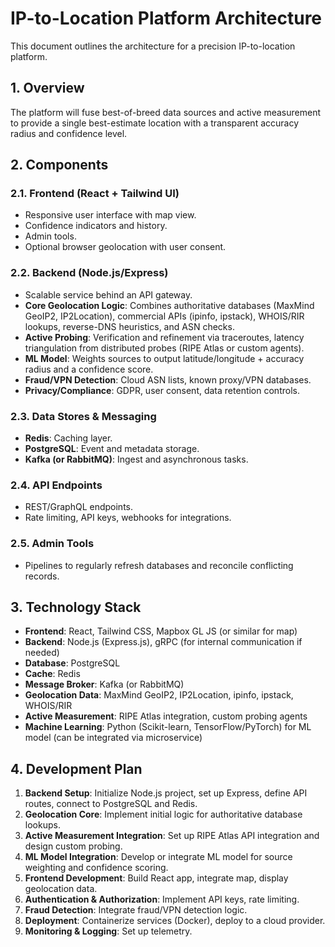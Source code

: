 # IP-to-Location Platform Architecture

This document outlines the architecture for a precision IP-to-location platform.

## 1. Overview

The platform will fuse best-of-breed data sources and active measurement to provide a single best-estimate location with a transparent accuracy radius and confidence level.

## 2. Components

### 2.1. Frontend (React + Tailwind UI)
- Responsive user interface with map view.
- Confidence indicators and history.
- Admin tools.
- Optional browser geolocation with user consent.

### 2.2. Backend (Node.js/Express)
- Scalable service behind an API gateway.
- **Core Geolocation Logic**: Combines authoritative databases (MaxMind GeoIP2, IP2Location), commercial APIs (ipinfo, ipstack), WHOIS/RIR lookups, reverse-DNS heuristics, and ASN checks.
- **Active Probing**: Verification and refinement via traceroutes, latency triangulation from distributed probes (RIPE Atlas or custom agents).
- **ML Model**: Weights sources to output latitude/longitude + accuracy radius and a confidence score.
- **Fraud/VPN Detection**: Cloud ASN lists, known proxy/VPN databases.
- **Privacy/Compliance**: GDPR, user consent, data retention controls.

### 2.3. Data Stores & Messaging
- **Redis**: Caching layer.
- **PostgreSQL**: Event and metadata storage.
- **Kafka (or RabbitMQ)**: Ingest and asynchronous tasks.

### 2.4. API Endpoints
- REST/GraphQL endpoints.
- Rate limiting, API keys, webhooks for integrations.

### 2.5. Admin Tools
- Pipelines to regularly refresh databases and reconcile conflicting records.

## 3. Technology Stack

- **Frontend**: React, Tailwind CSS, Mapbox GL JS (or similar for map)
- **Backend**: Node.js (Express.js), gRPC (for internal communication if needed)
- **Database**: PostgreSQL
- **Cache**: Redis
- **Message Broker**: Kafka (or RabbitMQ)
- **Geolocation Data**: MaxMind GeoIP2, IP2Location, ipinfo, ipstack, WHOIS/RIR
- **Active Measurement**: RIPE Atlas integration, custom probing agents
- **Machine Learning**: Python (Scikit-learn, TensorFlow/PyTorch) for ML model (can be integrated via microservice)

## 4. Development Plan

1. **Backend Setup**: Initialize Node.js project, set up Express, define API routes, connect to PostgreSQL and Redis.
2. **Geolocation Core**: Implement initial logic for authoritative database lookups.
3. **Active Measurement Integration**: Set up RIPE Atlas API integration and design custom probing.
4. **ML Model Integration**: Develop or integrate ML model for source weighting and confidence scoring.
5. **Frontend Development**: Build React app, integrate map, display geolocation data.
6. **Authentication & Authorization**: Implement API keys, rate limiting.
7. **Fraud Detection**: Integrate fraud/VPN detection logic.
8. **Deployment**: Containerize services (Docker), deploy to a cloud provider.
9. **Monitoring & Logging**: Set up telemetry.

